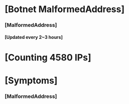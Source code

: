 # [Botnet MalformedAddress]
### [MalformedAddress]
#### [Updated every 2~3 hours]

# [Counting 4580 IPs]

# [Symptoms] 
###   [MalformedAddress]
